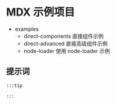 # MDX  示例项目

- examples
  - direct-components 直接组件示例
  - direct-advanced 直接高级组件示例
  - node-loader 使用 node-loader 示例

## 提示词

```text
:::tip

:::
```